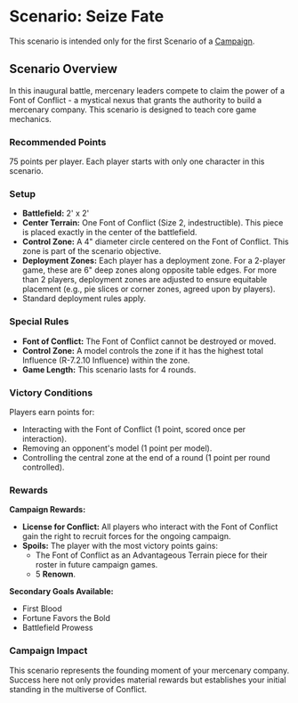 # Scenario: Seize Fate

This scenario is intended only for the first Scenario of a [Campaign](campaignRules.md).

## Scenario Overview

In this inaugural battle, mercenary leaders compete to claim the power of a Font of Conflict - a mystical nexus that grants the authority to build a mercenary company. This scenario is designed to teach core game mechanics.

### Recommended Points

75 points per player. Each player starts with only one character in this scenario.

### Setup

* **Battlefield:** 2' x 2'
* **Center Terrain:** One Font of Conflict (Size 2, indestructible). This piece is placed exactly in the center of the battlefield.
* **Control Zone:** A 4" diameter circle centered on the Font of Conflict. This zone is part of the scenario objective.
* **Deployment Zones:** Each player has a deployment zone. For a 2-player game, these are 6" deep zones along opposite table edges. For more than 2 players, deployment zones are adjusted to ensure equitable placement (e.g., pie slices or corner zones, agreed upon by players).
* Standard deployment rules apply.

### Special Rules

* **Font of Conflict:** The Font of Conflict cannot be destroyed or moved.
* **Control Zone:** A model controls the zone if it has the highest total Influence (R-7.2.10 Influence) within the zone.
* **Game Length:** This scenario lasts for 4 rounds.

### Victory Conditions

Players earn points for:

* Interacting with the Font of Conflict (1 point, scored once per interaction).
* Removing an opponent's model (1 point per model).
* Controlling the central zone at the end of a round (1 point per round controlled).

### Rewards

**Campaign Rewards:**

* **License for Conflict:** All players who interact with the Font of Conflict gain the right to recruit forces for the ongoing campaign.
* **Spoils:** The player with the most victory points gains:
  * The Font of Conflict as an Advantageous Terrain piece for their roster in future campaign games.
  * 5 **Renown**.

**Secondary Goals Available:**

* First Blood
* Fortune Favors the Bold
* Battlefield Prowess

### Campaign Impact

This scenario represents the founding moment of your mercenary company. Success here not only provides material rewards but establishes your initial standing in the multiverse of Conflict.
